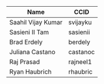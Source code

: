| Name               | CCID     |
|--------------------|----------|
| Saahil Vijay Kumar | svijayku |
| Sasieni II Tam     |sasienii  |
| Brad Erdely        |berdely   |
| Juliana Castano    |castanoc  |
| Raj Prasad         |rajneel1  |
| Ryan Haubrich      |rhaubric  |
